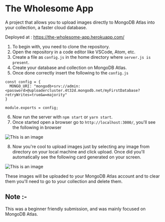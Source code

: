 # The Wholesome App
 A project that allows you to upload images directly to MongoDB Atlas into your collection, a faster cloud database.
 
 Deployed at : https://the-wholesome-app.herokuapp.com/
 
 1. To begin with, you need to clone the repository.
 2. Open the repository in a code editor like VSCode, Atom, etc.
 3. Create a file as `config.js` in the home directory where `server.js is present`.
 4. Create your database and collection on MongoDB Atlas.
 5. Once done correctly insert the following to the `config.js`
```
const config = {
  MONGO_URI: "mongodb+srv://admin:<password>@uploadercluster.4t32d.mongodb.net/myFirstDatabase?retryWrites=true&w=majority"
}

module.exports = config;
```

6. Now run the server with `npm start` or `yarn start`.
7. Once started open a browser go to `http://localhost:3000/`, you'll see the following in browser

![This is an image](https://github.com/Seek4samurai/The-Wholesome-App/blob/main/public/imgs/image-1.png)

8. Now you're cool to upload images just by selecting any image from directory on your local machine and click upload. Once did you'll automatically see the following card generated on your screen.

![This is an image](https://github.com/Seek4samurai/The-Wholesome-App/blob/main/public/imgs/image-2.png)

These images will be uploaded to your MongoDB Atlas account and to clear them you'll need to go to your collection and delete them.

## Note :-
This was a beginner friendly submission, and was mainly focused on MongoDB Atlas.
